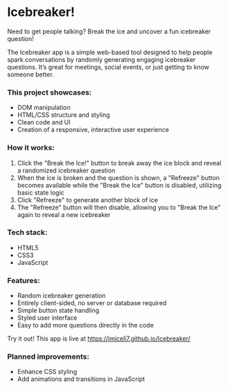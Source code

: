 # Icebreaker!

Need to get people talking? Break the ice and uncover a fun icebreaker question!

The Icebreaker app is a simple web-based tool designed to help people spark conversations by randomly generating engaging icebreaker questions. It’s great for meetings, social events, or just getting to know someone better.

### This project showcases:
- DOM manipulation
- HTML/CSS structure and styling
- Clean code and UI
- Creation of a responsive, interactive user experience

### How it works:
1. Click the "Break the Ice!" button to break away the ice block and reveal a randomized icebreaker question
2. When the ice is broken and the question is shown, a "Refreeze" button becomes available while the "Break the Ice" button is disabled, utilizing basic state logic
3. Click "Refreeze" to generate another block of ice
4. The "Refreeze" button will then disable, allowing you to "Break the Ice" again to reveal a new icebreaker

### Tech stack:
- HTML5
- CSS3
- JavaScript

### Features:
- Random icebreaker generation
- Entirely client-sided, no server or database required
- Simple button state handling
- Styled user interface
- Easy to add more questions directly in the code

Try it out! This app is live at https://jmiceli7.github.io/Icebreaker/

### Planned improvements:
- Enhance CSS styling
- Add animations and transitions in JavaScript
